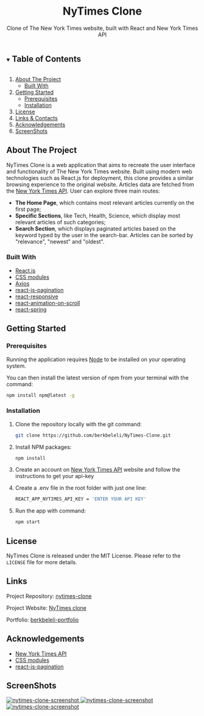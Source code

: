 <p align="center">
  <h1 align="center">NyTimes Clone</h1>
  <p align="center">
   Clone of The New York Times website, built with React and New York Times API
  </p>
</p>

<details open="open">
  <summary><h2 style="display: inline-block">Table of Contents</h2></summary>
  <ol>
    <li>
      <a href="#about-the-project">About The Project</a>
      <ul>
        <li><a href="#built-with">Built With</a></li>
      </ul>
    </li>
    <li>
      <a href="#getting-started">Getting Started</a>
      <ul>
        <li><a href="#prerequisites">Prerequisites</a></li>
        <li><a href="#installation">Installation</a></li>
      </ul>
    </li>
    <li><a href="#license">License</a></li>
    <li><a href="#links">Links & Contacts</a></li>
    <li><a href="#acknowledgements">Acknowledgements</a></li>
    <li><a href="#screenshots">ScreenShots</a></li>
  </ol>
</details>

## About The Project

NyTimes Clone is a web application that aims to recreate the user interface and functionality of The New York Times website. Built using modern web technologies such as React.js for deployment, this clone provides a similar browsing experience to the original website. Articles data are fetched from the [New York Times API](https://developer.nytimes.com/apis).
User can explore three main routes:

<ul>
<li> <strong>The Home Page</strong>, which contains most relevant articles currently on the first page; </li>

<li> <strong>Specific Sections</strong>, like Tech, Health, Science, which display most relevant articles of such categories; </li>

<li><strong>Search Section</strong>, which displays paginated articles based on the keyword typed by the user in the search-bar. Articles can be sorted by "relevance", "newest" and "oldest".</li>
</ul>

### Built With

- [React.js](https://react.dev/)
- [CSS modules](https://github.com/css-modules/css-modules)
- [Axios](https://github.com/axios/axios)
- [react-js-pagination](https://www.npmjs.com/package/react-js-pagination)
- [react-responsive](https://www.npmjs.com/package/react-responsive)
- [react-animation-on-scroll](https://www.npmjs.com/package/react-animation-on-scroll)
- [react-spring](https://react-spring.io/)

## Getting Started

### Prerequisites

Running the application requires [Node](https://nodejs.org/en/) to be installed on your operating system.

You can then install the latest version of npm from your terminal with the command:

```sh
npm install npm@latest -g
```

### Installation

1. Clone the repository locally with the git command:

   ```sh
   git clone https://github.com/berkbeleli/NyTimes-Clone.git
   ```

2. Install NPM packages:

   ```sh
   npm install
   ```

3. Create an account on [New York Times API](https://developer.nytimes.com/get-started) website
   and follow the instructions to get your api-key

4. Create a .env file in the root folder with just one line:

   ```sh
   REACT_APP_NYTIMES_API_KEY = 'ENTER YOUR API KEY'
   ```

5. Run the app with command:

   ```sh
   npm start
   ```

## License

NyTimes Clone is released under the MIT License. Please refer to the `LICENSE` file for more details.


## Links

Project Repository: [nytimes-clone](https://github.com/berkbeleli/NyTimes-Clone)

Project Website: [NyTimes clone](https://nytimes-clone.vercel.app/)

Portfolio: [berkbeleli-portfolio](https://berkbeleli.onrender.com/)

## Acknowledgements

- [New York Times API](https://developer.nytimes.com/)
- [CSS modules](https://github.com/css-modules/css-modules)
- [react-js-pagination](https://www.npmjs.com/package/react-js-pagination)
  
## ScreenShots

  <a href="https://github.com/berkbeleli/NyTimes-Clone">
    <img src="https://user-images.githubusercontent.com/44535117/234363403-163551fb-a3f0-49b3-9e35-71ad5e34b68a.png" alt="nytimes-clone-screenshot">
    <img src="https://user-images.githubusercontent.com/44535117/234363448-ba24f1bf-ec91-4d74-bc92-468ea510f32e.png" alt="nytimes-clone-screenshot">
    <img src="https://user-images.githubusercontent.com/44535117/234363463-d13ffb5f-40b1-4971-a97c-dd828f6274a5.png" alt="nytimes-clone-screenshot">
  </a>
